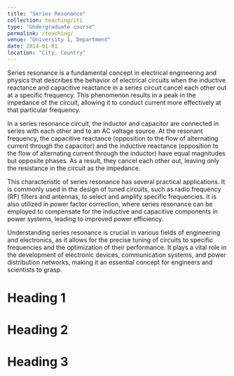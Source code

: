 ```yaml
---
title: "Series Resonance"
collection: teaching/iti
type: "Undergraduate course"
permalink: /teaching/
venue: "University 1, Department"
date: 2014-01-01
location: "City, Country"
---
```


Series resonance is a fundamental concept in electrical engineering and physics that describes the behavior of electrical circuits when the inductive reactance and capacitive reactance in a series circuit cancel each other out at a specific frequency. This phenomenon results in a peak in the impedance of the circuit, allowing it to conduct current more effectively at that particular frequency.

In a series resonance circuit, the inductor and capacitor are connected in series with each other and to an AC voltage source. At the resonant frequency, the capacitive reactance (opposition to the flow of alternating current through the capacitor) and the inductive reactance (opposition to the flow of alternating current through the inductor) have equal magnitudes but opposite phases. As a result, they cancel each other out, leaving only the resistance in the circuit as the impedance.

This characteristic of series resonance has several practical applications. It is commonly used in the design of tuned circuits, such as radio frequency (RF) filters and antennas, to select and amplify specific frequencies. It is also utilized in power factor correction, where series resonance can be employed to compensate for the inductive and capacitive components in power systems, leading to improved power efficiency.

Understanding series resonance is crucial in various fields of engineering and electronics, as it allows for the precise tuning of circuits to specific frequencies and the optimization of their performance. It plays a vital role in the development of electronic devices, communication systems, and power distribution networks, making it an essential concept for engineers and scientists to grasp.

Heading 1
======

Heading 2
======

Heading 3
======